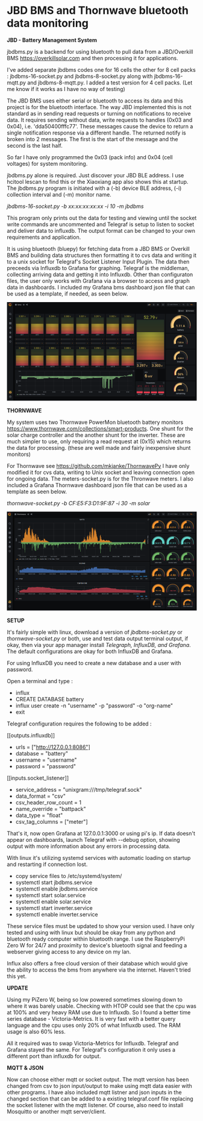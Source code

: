 # JBD BMS and Thornwave bluetooth data monitoring

**JBD - Battery Management System**

jbdbms.py is a backend for using bluetooth to pull data from a JBD/Overkill BMS https://overkillsolar.com and then processing it for applications. 

I've added separate jbdbms codes one for 16 cells the other for 8 cell packs : jbdbms-16-socket.py and jbdbms-8-socket.py along with jbdbms-16-mqtt.py and jbdbms-8-mqtt.py. I added a test version for 4 cell packs. (Let me know if it works as I have no way of testing)

The JBD BMS uses either serial or bluetooth to access its data and this project is for the bluetooth interface. The way JBD implemented this is not standard as in sending read requests or turning on notifications to receive data. It requires sending without data, write requests to handles (0x03 and 0x04), i.e. 'dda50400fffc77'. These messages cause the device to return a single notification response via a different handle. The returned notify is broken into 2 messages. The first is the start of the message and the second is the last half. 

So far I have only programmed the 0x03 (pack info) and 0x04 (cell voltages) for system monitoring.

jbdbms.py alone is required. Just discover your JBD BLE address. I use hcitool lescan to find this or the Xiaoxiang app also shows this at startup. The jbdbms.py program is initiated with a (-b) device BLE address, (-i) collection interval and (-m) monitor name.

*jbdbms-16-socket.py -b xx:xx:xx:xx:xx -i 10 -m jbdbms*

This program only prints out the data for testing and viewing until the socket write commands are uncommented and Telegraf is setup to listen to socket and deliver data to influxdb. The output format can be changed to your own requirements and application.

It is using bluetooth (bluepy) for fetching data from a JBD BMS or Overkill BMS and building data structures then formatting it to cvs data and writing it to a unix socket for Telegraf's Socket Listener Input Plugin. The data then preceeds via Influxdb to Grafana for graphing. Telegraf is the middleman, collecting arriving data and getting it into Influxdb. Other than configuraton files, the user only works with Grafana via a browser to access and graph data in dashboards. I included my Grafana bms dashboard json file that can be used as a template, if needed, as seen below.

![Screenshot](/graphics/jbdbms.png)

**THORNWAVE**

My system uses two Thornwave PowerMon bluetooth battery monitors https://www.thornwave.com/collections/smart-products. One shunt for the solar charge controller and the another shunt for the inverter. These are much simpler to use, only requiring a read request at (0x15) which returns the data for processing. (these are well made and fairly inexpensive shunt monitors)

For Thornwave see https://github.com/mkjanke/ThornwavePy I have only modified it for cvs data, writing to Unix socket and leaving connection open for ongoing data. The meters-socket.py is for the Thronwave meters.  I also included a Grafana Thornwave dashboard json file that can be used as a template as seen below.

*thornwave-socket.py -b CF:E5:F3:D1:9F:87 -i 30 -m solar*

![Screenshot](/graphics/thornwave.png)

**SETUP**

It's fairly simple with linux, download a version of *jbdbms-socket.py* or *thornwave-socket.py* or both, use and test data output terminal output, if okay, then via your app manager install *Telegraph, InfluxDB, and Grafana*. The default configurations are okay for both InfluxDB and Grafana.

For using InfluxDB you need to create a new database and a user with password. 

Open a terminal and type :
* influx
* CREATE DATABASE battery
* influx user create -n "username" -p "password" -o "org-name"
* exit

Telegraf configuration requires the following to be added :

[[outputs.influxdb]]
 * urls = ["http://127.0.0.1:8086"]
 * database = "battery"
 * username = "username"
 * password = "password"

[[inputs.socket_listener]]
 * service_address = "unixgram:///tmp/telegraf.sock"
 * data_format = "csv"
 * csv_header_row_count = 1
 * name_override = "battpack"
 * data_type = "float"  
 * csv_tag_columns = ["meter"]
  
That's it, now open Grafana at 127.0.0.1:3000 or using pi's ip. If data doesn't appear on dashboards, launch Telegraf with --debug option, showing output with more information about any errors in processing data.
  
With linux it's utilizing systemd services with automatic loading on startup and restarting if connection lost. 
* copy service files to /etc/systemd/system/
* systemctl start jbdbms.service
* systemctl enable jbdbms.service
* systemctl start solar.service
* systemctl enable solar.service
* systemctl start inverter.service
* systemctl enable inverter.service

These service files must be updated to show your version used. I have only tested and using with linux but should be okay from any python and bluetooth ready computer within bluetooth range. I use the RaspberryPi Zero W for 24/7 and proximity to device's bluetooth signal and feeding a webserver giving access to any device on my lan. 

Influx also offers a free cloud version of their database which would give the ability to access the bms from anywhere via the internet. Haven't tried this yet.

**UPDATE**

Using my PiZero W, being so low powered sometimes slowing down to where it was barely usable. Checking with HTOP could see that the cpu was at 100% and very heavy RAM use due to Influxdb. So I found a better time series database - Victoria-Metrics. It is very fast with a better query language and the cpu uses only 20% of what Influxdb used. The RAM usage is also 60% less.

All it required was to swap Victoria-Metrics for Influxdb. Telegraf and Grafana stayed the same. For Telegraf's configuration it only uses a different port than influxdb for output.

**MQTT & JSON**

Now can choose either mqtt or socket output. The mqtt version has been changed from csv to json input/output to make using mqtt data easier with other programs. I have also included mqtt listner and json inputs in the changed section that can be added to a existing telegraf.conf file replacing the socket listener with the mqtt listener. Of course, also need to install Mosquitto or another mqtt server/client.



